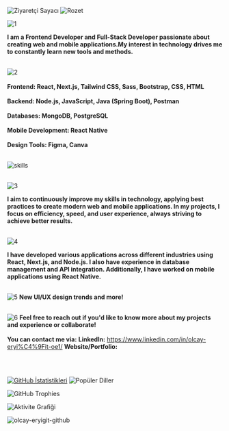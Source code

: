 ![Ziyaretçi Sayacı](https://komarev.com/ghpvc/?username=olcayeryigit&color=red) ![Rozet](https://img.shields.io/badge/Yazılım-JavaScript-blue)

 ![1](https://github.com/user-attachments/assets/b8866c72-e6fb-43f6-aed6-2fa27db7a93e)  

 
__I am a Frontend Developer and Full-Stack Developer passionate about creating web and mobile applications.My interest in technology drives me to constantly learn new tools and methods.__
<br></br>

![2](https://github.com/user-attachments/assets/bf8a29f4-777f-4d86-90c3-023258b1ef24)
<br/>
<br/>
__Frontend: React, Next.js, Tailwind CSS, Sass, Bootstrap, CSS, HTML__ 
<br/>
<br/>
__Backend: Node.js, JavaScript, Java (Spring Boot), Postman__
<br/>
<br/>
__Databases: MongoDB, PostgreSQL__
<br/>
<br/>
__Mobile Development: React Native__
<br/>
<br/>
__Design Tools: Figma, Canva__
<br/>
<br/>

![skills](https://github.com/user-attachments/assets/1b51f8d7-6edf-40e2-a3cf-bcfb947520ff)
<br></br>

![3](https://github.com/user-attachments/assets/b88fa607-4e10-47f9-9efe-b6a7e6d10120)

__I aim to continuously improve my skills in technology, applying best practices to create modern web and mobile applications. In my projects, I focus on efficiency, speed, and user experience, always striving to achieve better results.__
<br></br>

![4](https://github.com/user-attachments/assets/c60b2a61-d881-4068-90b1-50001733ca05)

__I have developed various applications across different industries using React, Next.js, and Node.js. I also have experience in database management and API integration. Additionally, I have worked on mobile applications using React Native.__
<br></br>

![5](https://github.com/user-attachments/assets/7e77592b-1c15-41af-8911-a718e89080db)
__New UI/UX design trends and more!__
<br></br>

![6](https://github.com/user-attachments/assets/5430bb4d-6549-4fcf-b57e-5b0356477599)
__Feel free to reach out if you'd like to know more about my projects and experience or collaborate!__
<br></br>
__You can contact me via:__
__LinkedIn:__
https://www.linkedin.com/in/olcay-eryi%C4%9Fit-oe1/
__Website/Portfolio:__

<br></br>

 [![GitHub İstatistikleri](https://github-readme-stats.vercel.app/api?username=olcayeryigit&show_icons=true&count_private=true&border_radius=30&theme=default&card_width=300)](https://github-readme-stats.vercel.app/api?username=olcayeryigit) ![Popüler Diller](https://github-readme-stats.vercel.app/api/top-langs/?username=olcayeryigit&layout=compact&theme=default&card_width=300&border_radius=30)


![GitHub Trophies](https://github-profile-trophy.vercel.app/?username=olcayeryigit&theme=default)

![Aktivite Grafiği](https://github-readme-activity-graph.vercel.app/graph?username=olcayeryigit&theme=gruvbox)

![olcay-eryigit-github](https://github.com/user-attachments/assets/8fae4b6f-b265-44dc-b43d-953c1f8ebb9a) 






